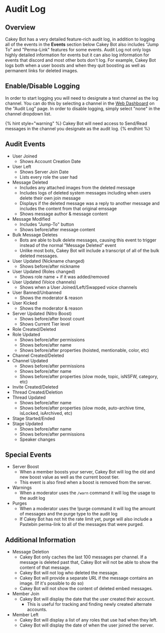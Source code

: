 # Audit Log

## Overview

Cakey Bot has a very detailed feature-rich audit log, in addition to logging all of the events in the **Events** section below Cakey Bot also includes "Jump To" and "Perma-Link" features for some events. Audit Log not only logs highly detailed information for events but it can also log information for events that discord and most other bots don't log. For example, Cakey Bot logs both when a user boosts and when they quit boosting as well as permanent links for deleted images.

## Enable/Disable Logging

In order to start logging you will need to designate a text channel as the log channel. You can do this by selecting a channel in the [Web Dashboard](https://cakeybot.app/dashboard/public/) on the "Audit Log" page. In order to disable logging, simply select "none" in the channel dropdown list.

{% hint style="warning" %}
Cakey Bot will need access to Send/Read messages in the channel you designate as the audit log.
{% endhint %}

## Audit Events

* User Joined
  * Shows Account Creation Date
* User Left
  * Shows Server Join Date
  * Lists every role the user had
* Message Deleted
  * Includes any attached images from the deleted message
  * Includes logs of deleted system messages including when users delete their own join message
  * Displays if the deleted message was a reply to another message and includes the content from that original emssage
  * Shows message author & message content
* Message Modified
  * Includes "Jump-To" button
  * Shows before/after message content
* Bulk Message Deletes
  * Bots are able to bulk delete messages, causing this event to trigger instead of the normal "Message Deleted" event
  * Unlike most bots, Cakey Bot will include a transcript of all of the bulk deleted messages.
* User Updated (Nickname changed)
  * Shows before/after nickname
* User Updated (Roles changed)
  * Shows role name + if it was added/removed
* User Updated (Voice channels)
  * Shows when a User Joined/Left/Swapped voice channels
* User Banned/Unbanned
  * Shows the moderator & reason
* User Kicked
  * Shows the moderator & reason
* Server Updated (Nitro Boost)
  * Shows before/after boost count
  * Shows Current Tier level
* Role Created/Deleted
* Role Updated
  * Shows before/after permissions
  * Shows before/after name
  * Shows before/after properties (hoisted, mentionable, color, etc)
* Channel Created/Deleted
* Channel Updated
  * Shows before/after permissions
  * Shows before/after name
  * Shows before/after properties (slow mode, topic, isNSFW, category, etc)
* Invite Created/Deleted
* Thread Created/Deletion
* Thread Updated
  * Shows before/after name
  * Shows before/after properties (slow mode, auto-archive time, isLocked, isArchived, etc)
* Stage Started/Ended
* Stage Updated
  * Shows before/after name
  * Shows before/after permissions
  * Speaker changes

## Special Events

* Server Boost
  * When a member boosts your server, Cakey Bot will log the old and new boost value as well as the current boost tier.
  * This event is also fired when a boost is removed from the server.
* Warnings
  * When a moderator uses the `/warn` command it will log the usage to the audit log
* Purges
  * When a moderator uses the !purge command it will log the amount of messages and the purge type to the audit log
  * If Cakey Bot has not hit the rate limit yet, purge will also include a Pastebin perma-link to all of the messages that were purged.

## Additional Information

* Message Deletion
  * Cakey Bot only caches the last 100 messages per channel. If a message is deleted past that, Cakey Bot will not be able to show the content of that message.
  * Cakey Bot will not log who deleted the message.
  * Cakey Bot will provide a separate URL if the message contains an image. (If it's possible to do so)
  * Cakey Bot will not show the content of deleted embed messages.
* Member Join
  * Cakey Bot will display the date that the user created their account.
    * This is useful for tracking and finding newly created alternate accounts.
* Member Left
  * Cakey Bot will display a list of any roles that use had when they left.
  * Cakey Bot will display the date of when the user joined the server.
